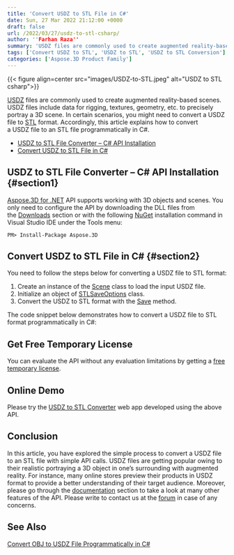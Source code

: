 ```yaml
---
title: 'Convert USDZ to STL File in C#'
date: Sun, 27 Mar 2022 21:12:00 +0000
draft: false
url: /2022/03/27/usdz-to-stl-csharp/
author: ''Farhan Raza''
summary: 'USDZ files are commonly used to create augmented reality-based scenes. USDZ files include data for rigging, textures, geometry, etc. to precisely portray a 3D scene. In certain scenarios, you might need to convert a USDZ file to STL format. Accordingly, this article explains how to **convert a USDZ file to an STL file programmatically in C#.**'
tags: ['Convert USDZ to STL', 'USDZ to STL', 'USDZ to STL Conversion']
categories: ['Aspose.3D Product Family']
---
```




{{< figure align=center src="images/USDZ-to-STL.jpeg" alt="USDZ to STL csharp">}}


[USDZ][1] files are commonly used to create augmented reality-based scenes. USDZ files include data for rigging, textures, geometry, etc. to precisely portray a 3D scene. In certain scenarios, you might need to convert a USDZ file to [STL][2] format. Accordingly, this article explains how to convert a USDZ file to an STL file programmatically in C#.

*   [USDZ to STL File Converter – C# API Installation][3]
*   [Convert USDZ to STL File in C#][4]

## USDZ to STL File Converter – C# API Installation {#section1}

[Aspose.3D for .NET][5] API supports working with 3D objects and scenes. You only need to configure the API by downloading the DLL files from the [Downloads][6] section or with the following [NuGet][7] installation command in Visual Studio IDE under the Tools menu:

```
PM> Install-Package Aspose.3D
```

## Convert USDZ to STL File in C# {#section2}

You need to follow the steps below for converting a USDZ file to STL format:

1.  Create an instance of the [Scene][8] class to load the input USDZ file.
2.  Initialize an object of [STLSaveOptions][9] class.
3.  Convert the USDZ to STL format with the [Save][10] method.

The code snippet below demonstrates how to convert a USDZ file to STL format programmatically in C#:



## Get Free Temporary License

You can evaluate the API without any evaluation limitations by getting a [free temporary license][11].

## Online Demo

Please try the [USDZ to STL Converter][12] web app developed using the above API.

## Conclusion

In this article, you have explored the simple process to convert a USDZ file to an STL file with simple API calls. USDZ files are getting popular owing to their realistic portraying a 3D object in one’s surrounding with augmented reality. For instance, many online stores preview their products in USDZ format to provide a better understanding of their target audience. Moreover, please go through the [documentation][13] section to take a look at many other features of the API. Please write to contact us at the [forum][14] in case of any concerns.

## See Also

[Convert OBJ to USDZ File Programmatically in C#][15]




[1]: https://docs.fileformat.com/3d/usdz/
[2]: https://docs.fileformat.com/cad/stl/
[3]: #section1
[4]: #section2
[5]: https://products.aspose.com/3d/net/
[6]: https://releases.aspose.com/
[7]: https://www.nuget.org/packages/Aspose.3D
[8]: https://apireference.aspose.com/3d/net/aspose.threed/scene
[9]: https://apireference.aspose.com/3d/net/aspose.threed.formats/stlsaveoptions
[10]: https://apireference.aspose.com/3d/net/aspose.threed/scene/methods/save/index
[11]: https://purchase.aspose.com/temporary-license
[12]: https://products.aspose.app/3d/conversion/usdz-to-stl
[13]: https://docs.aspose.com/3d/net/
[14]: https://forum.aspose.com/c/3d
[15]: https://blog.aspose.com/2022/03/01/convert-obj-usdz-csharp/




